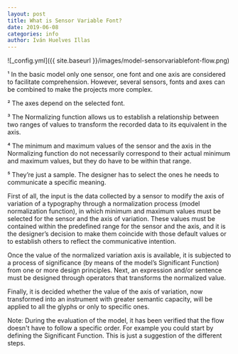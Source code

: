 ```yaml
---
layout: post
title: What is Sensor Variable Font?
date: 2019-06-08
categories: info
author: Iván Huelves Illas
---
```

![_config.yml]({{ site.baseurl }}/images/model-sensorvariablefont-flow.png)

¹ In the basic model only one sensor, one font and one axis are considered to facilitate comprehension. However, several sensors, fonts and axes can be combined to make the projects more complex.

² The axes depend on the selected font.

³ The Normalizing function allows us to establish a relationship between two ranges of values to transform the recorded data to its equivalent in the axis.

⁴ The minimum and maximum values of the sensor and the axis in the Normalizing function do not necessarily correspond to their actual minimum and maximum values, but they do have to be within that range.

⁵ They’re just a sample. The designer has to select the ones he needs to communicate a specific meaning.

First of all, the input is the data collected by a sensor to modify the axis of variation of a typography through a normalization process (model normalization function), in which minimum and maximum values must be selected for the sensor and the axis of variation. These values must be contained within the predefined range for the sensor and the axis, and it is the designer’s decision to make them coincide with those default values or to establish others to reflect the communicative intention.

Once the value of the normalized variation axis is available, it is subjected to a process of significance (by means of the model’s Significant Function) from one or more design principles. Next, an expression and/or sentence must be designed through operators that transforms the normalized value.

Finally, it is decided whether the value of the axis of variation, now transformed into an instrument with greater semantic capacity, will be applied to all the glyphs or only to specific ones.

Note: During the evaluation of the model, it has been verified that the flow doesn't have to follow a specific order. For example you could start by defining the Significant Function. This is just a suggestion of the different steps.
